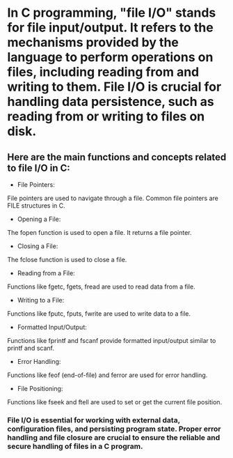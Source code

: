 # In C programming, "file I/O" stands for file input/output. It refers to the mechanisms provided by the language to perform operations on files, including reading from and writing to them. File I/O is crucial for handling data persistence, such as reading from or writing to files on disk.

## Here are the main functions and concepts related to file I/O in C:

* File Pointers:

File pointers are used to navigate through a file. Common file pointers are FILE structures in C.

* Opening a File:

The fopen function is used to open a file. It returns a file pointer.

* Closing a File:

The fclose function is used to close a file.

* Reading from a File:

Functions like fgetc, fgets, fread are used to read data from a file.

* Writing to a File:

Functions like fputc, fputs, fwrite are used to write data to a file.

* Formatted Input/Output:

Functions like fprintf and fscanf provide formatted input/output similar to printf and scanf.

* Error Handling:

Functions like feof (end-of-file) and ferror are used for error handling.

* File Positioning:

Functions like fseek and ftell are used to set or get the current file position.

### File I/O is essential for working with external data, configuration files, and persisting program state. Proper error handling and file closure are crucial to ensure the reliable and secure handling of files in a C program.
